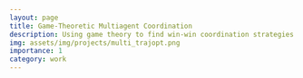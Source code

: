 ```yaml
---
layout: page
title: Game-Theoretic Multiagent Coordination
description: Using game theory to find win-win coordination strategies.
img: assets/img/projects/multi_trajopt.png
importance: 1
category: work
---
```

